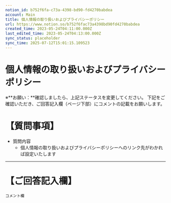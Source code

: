 ```yaml
---
notion_id: b752f6fa-c73a-4398-bd90-fd4270babdea
account: Main
title: 個人情報の取り扱いおよびプライバシーポリシー
url: https://www.notion.so/b752f6fac73a4398bd90fd4270babdea
created_time: 2023-05-24T04:11:00.000Z
last_edited_time: 2023-05-24T04:13:00.000Z
sync_status: placeholder
sync_time: 2025-07-12T15:01:15.109523
---
```

# 個人情報の取り扱いおよびプライバシーポリシー

※**お願い：**確認しましたら、上記ステータスを変更してください。
下記をご確認いただき、ご回答記入欄（ページ下部）にコメントの記載をお願いします。
# 【質問事項】
- 質問内容
  - 個人情報の取り扱いおよびプライバシーポリシーへのリンク先がわかれば設定いたします
---
# 【ご回答記入欄】
```plain text
コメント欄
```